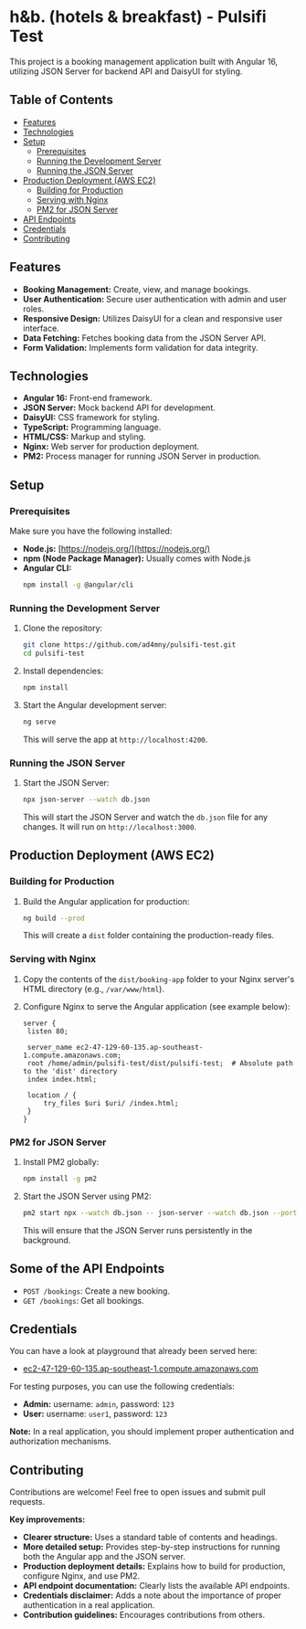 # h&b. (hotels & breakfast) - Pulsifi Test

This project is a booking management application built with Angular 16, utilizing JSON Server for backend API and DaisyUI for styling.

## Table of Contents

- [Features](#features)
- [Technologies](#technologies)
- [Setup](#setup)
  - [Prerequisites](#prerequisites)
  - [Running the Development Server](#running-the-development-server)
  - [Running the JSON Server](#running-the-json-server)
- [Production Deployment (AWS EC2)](#production-deployment-aws-ec2)
  - [Building for Production](#building-for-production)
  - [Serving with Nginx](#serving-with-nginx)
  - [PM2 for JSON Server](#pm2-for-json-server)
- [API Endpoints](#api-endpoints)
- [Credentials](#credentials)
- [Contributing](#contributing)

## Features

- **Booking Management:** Create, view, and manage bookings.
- **User Authentication:** Secure user authentication with admin and user roles.
- **Responsive Design:** Utilizes DaisyUI for a clean and responsive user interface.
- **Data Fetching:** Fetches booking data from the JSON Server API.
- **Form Validation:** Implements form validation for data integrity.

## Technologies

- **Angular 16:** Front-end framework.
- **JSON Server:** Mock backend API for development.
- **DaisyUI:** CSS framework for styling.
- **TypeScript:** Programming language.
- **HTML/CSS:** Markup and styling.
- **Nginx:** Web server for production deployment.
- **PM2:** Process manager for running JSON Server in production.

## Setup

### Prerequisites

Make sure you have the following installed:

- **Node.js:** [https://nodejs.org/](https://nodejs.org/)
- **npm (Node Package Manager):** Usually comes with Node.js
- **Angular CLI:**
  ```bash
  npm install -g @angular/cli
  ```

### Running the Development Server

1. Clone the repository:

   ```bash
   git clone https://github.com/ad4mny/pulsifi-test.git
   cd pulsifi-test
   ```

2. Install dependencies:

   ```bash
   npm install
   ```

3. Start the Angular development server:

   ```bash
   ng serve
   ```

   This will serve the app at `http://localhost:4200`.

### Running the JSON Server

1. Start the JSON Server:

   ```bash
   npx json-server --watch db.json
   ```

   This will start the JSON Server and watch the `db.json` file for any changes. It will run on `http://localhost:3000`.

## Production Deployment (AWS EC2)

### Building for Production

1. Build the Angular application for production:

   ```bash
   ng build --prod
   ```

   This will create a `dist` folder containing the production-ready files.

### Serving with Nginx

1. Copy the contents of the `dist/booking-app` folder to your Nginx server's HTML directory (e.g., `/var/www/html`).

2. Configure Nginx to serve the Angular application (see example below):

   ```nginx
   server {
    listen 80;

    server_name ec2-47-129-60-135.ap-southeast-1.compute.amazonaws.com;
    root /home/admin/pulsifi-test/dist/pulsifi-test;  # Absolute path to the 'dist' directory
    index index.html;

    location / {
        try_files $uri $uri/ /index.html;
    }
   }
   ```

### PM2 for JSON Server

1. Install PM2 globally:

   ```bash
   npm install -g pm2
   ```

2. Start the JSON Server using PM2:

   ```bash
   pm2 start npx --watch db.json -- json-server --watch db.json --port 3000 --delay 500
   ```

   This will ensure that the JSON Server runs persistently in the background.

## Some of the API Endpoints

- `POST /bookings`: Create a new booking.
- `GET /bookings`: Get all bookings.

## Credentials

You can have a look at playground that already been served here:

- [ec2-47-129-60-135.ap-southeast-1.compute.amazonaws.com](ec2-47-129-60-135.ap-southeast-1.compute.amazonaws.com)

For testing purposes, you can use the following credentials:

- **Admin:** username: `admin`, password: `123`
- **User:** username: `user1`, password: `123`

**Note:** In a real application, you should implement proper authentication and authorization mechanisms.

## Contributing

Contributions are welcome! Feel free to open issues and submit pull requests.

**Key improvements:**

- **Clearer structure:** Uses a standard table of contents and headings.
- **More detailed setup:** Provides step-by-step instructions for running both the Angular app and the JSON server.
- **Production deployment details:** Explains how to build for production, configure Nginx, and use PM2.
- **API endpoint documentation:** Clearly lists the available API endpoints.
- **Credentials disclaimer:** Adds a note about the importance of proper authentication in a real application.
- **Contribution guidelines:** Encourages contributions from others.
